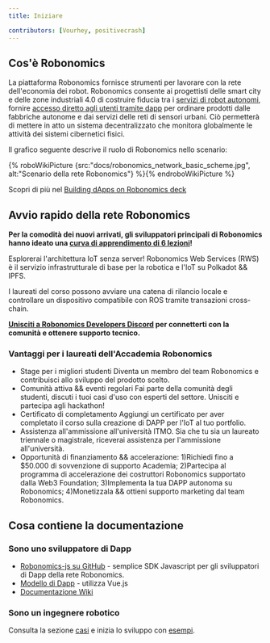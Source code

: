 ```yaml
---
title: Iniziare

contributors: [Vourhey, positivecrash]
---
```


## Cos'è Robonomics

La piattaforma Robonomics fornisce strumenti per lavorare con la rete dell'economia dei robot. Robonomics consente ai progettisti delle smart city e delle zone industriali 4.0 di costruire fiducia tra i [servizi di robot autonomi](/docs/glossary#cyber-physical-system), fornire [accesso diretto agli utenti tramite dapp](/docs/glossary#dapp) per ordinare prodotti dalle fabbriche autonome e dai servizi delle reti di sensori urbani. Ciò permetterà di mettere in atto un sistema decentralizzato che monitora globalmente le attività dei sistemi cibernetici fisici.

Il grafico seguente descrive il ruolo di Robonomics nello scenario:

{% roboWikiPicture {src:"docs/robonomics_network_basic_scheme.jpg", alt:"Scenario della rete Robonomics"} %}{% endroboWikiPicture %}

Scopri di più nel [Building dApps on Robonomics deck](https://gateway.pinata.cloud/ipfs/QmNNdLG3vuTsJtZtNByWaDTKRYPcBZSZcsJ1FY6rTYCixQ/Robonomics_keypoint_March_2021.pdf)

## Avvio rapido della rete Robonomics
**Per la comodità dei nuovi arrivati, gli sviluppatori principali di Robonomics hanno ideato una [curva di apprendimento di 6 lezioni](/docs/wschool2021-intro/)!**

Esplorerai l'architettura IoT senza server! Robonomics Web Services (RWS) è il servizio infrastrutturale di base per la robotica e l'IoT su Polkadot && IPFS.

I laureati del corso possono avviare una catena di rilancio locale e controllare un dispositivo compatibile con ROS tramite transazioni cross-chain.

**[Unisciti a Robonomics Developers Discord](https://discord.gg/jTxqGeF5Qy) per connetterti con la comunità e ottenere supporto tecnico.**

### Vantaggi per i laureati dell'Accademia Robonomics
- Stage per i migliori studenti   Diventa un membro del team Robonomics e contribuisci allo sviluppo del prodotto scelto.
- Comunità attiva && eventi regolari   Fai parte della comunità degli studenti, discuti i tuoi casi d'uso con esperti del settore. Unisciti e partecipa agli hackathon!
- Certificato di completamento   Aggiungi un certificato per aver completato il corso sulla creazione di DAPP per l'IoT al tuo portfolio.
- Assistenza all'ammissione all'università ITMO. Sia che tu sia un laureato triennale o magistrale, riceverai assistenza per l'ammissione all'università.
- Opportunità di finanziamento && accelerazione: 1)Richiedi fino a $50.000 di sovvenzione di supporto Academia; 2)Partecipa al programma di accelerazione dei costruttori Robonomics supportato dalla Web3 Foundation; 3)Implementa la tua DAPP autonoma su Robonomics; 4)Monetizzala && ottieni supporto marketing dal team Robonomics.


## Cosa contiene la documentazione

### Sono uno sviluppatore di Dapp

- [Robonomics-js su GitHub](https://github.com/airalab/robonomics-js) - semplice SDK Javascript per gli sviluppatori di Dapp della rete Robonomics.
- [Modello di Dapp](https://github.com/airalab/vue-dapp-robonomics-template) - utilizza Vue.js
- [Documentazione Wiki](/docs/robonomics-js/)

### Sono un ingegnere robotico

Consulta la sezione [casi](/docs/iot-sensors-connectivity/) e inizia lo sviluppo con [esempi](/docs/agent-development-examples).